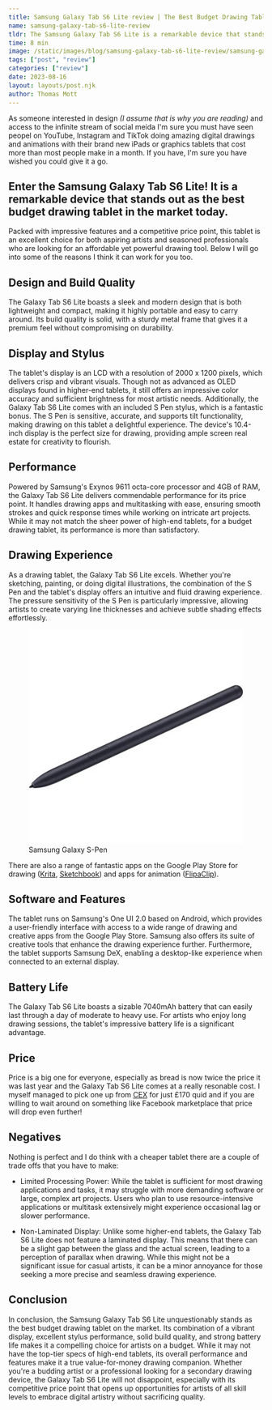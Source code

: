 ```yaml
---
title: Samsung Galaxy Tab S6 Lite review | The Best Budget Drawing Tablet
name: samsung-galaxy-tab-s6-lite-review
tldr: The Samsung Galaxy Tab S6 Lite is a remarkable device that stands out as the best budget drawing tablet in the market today. Packed with impressive features and a competitive price point, this tablet is an excellent choice for both aspiring artists and seasoned professionals who are looking for an affordable yet powerful drawing tool.
time: 8 min
image: /static/images/blog/samsung-galaxy-tab-s6-lite-review/samsung-galaxy-tab-s6-lite-review.webp
tags: ["post", "review"]
categories: ["review"]
date: 2023-08-16
layout: layouts/post.njk
author: Thomas Mott
---
```


As someone interested in design _(I assume that is why you are reading)_ and access to the infinite stream of social meida I'm sure you must have seen peopel on YouTube, Instagram and TikTok doing amazing digital drawings and animations with their brand new iPads or graphics tablets that cost more than most people make in a month. If you have, I'm sure you have wished you could give it a go.

## Enter the Samsung Galaxy Tab S6 Lite! It is a remarkable device that stands out as the best budget drawing tablet in the market today.

Packed with impressive features and a competitive price point, this tablet is an excellent choice for both aspiring artists and seasoned professionals who are looking for an affordable yet powerful drawing tool. Below I will go into some of the reasons I think it can work for you too.

## Design and Build Quality

The Galaxy Tab S6 Lite boasts a sleek and modern design that is both lightweight and compact, making it highly portable and easy to carry around. Its build quality is solid, with a sturdy metal frame that gives it a premium feel without compromising on durability.

## Display and Stylus

The tablet's display is an LCD with a resolution of 2000 x 1200 pixels, which delivers crisp and vibrant visuals. Though not as advanced as OLED displays found in higher-end tablets, it still offers an impressive color accuracy and sufficient brightness for most artistic needs. Additionally, the Galaxy Tab S6 Lite comes with an included S Pen stylus, which is a fantastic bonus. The S Pen is sensitive, accurate, and supports tilt functionality, making drawing on this tablet a delightful experience. The device's 10.4-inch display is the perfect size for drawing, providing ample screen real estate for creativity to flourish.

## Performance

Powered by Samsung's Exynos 9611 octa-core processor and 4GB of RAM, the Galaxy Tab S6 Lite delivers commendable performance for its price point. It handles drawing apps and multitasking with ease, ensuring smooth strokes and quick response times while working on intricate art projects. While it may not match the sheer power of high-end tablets, for a budget drawing tablet, its performance is more than satisfactory.

## Drawing Experience

As a drawing tablet, the Galaxy Tab S6 Lite excels. Whether you're sketching, painting, or doing digital illustrations, the combination of the S Pen and the tablet's display offers an intuitive and fluid drawing experience. The pressure sensitivity of the S Pen is particularly impressive, allowing artists to create varying line thicknesses and achieve subtle shading effects effortlessly.

<figure>
	<img class="case-img " src="/static/images/blog/samsung-galaxy-tab-s6-lite-review/samsung-galaxy-s-pen.webp" alt="samsung galaxy s-pen"  style="height: auto;">
	<figcaption>Samsung Galaxy S-Pen</figcaption>
</figure>

There are also a range of fantastic apps on the Google Play Store for drawing ([Krita](https://play.google.com/store/apps/details?id=org.krita), [Sketchbook](https://play.google.com/store/apps/details?id=com.adsk.sketchbook)) and apps for animation ([FlipaClip](https://play.google.com/store/apps/details?id=com.vblast.flipaclip)).

## Software and Features

The tablet runs on Samsung's One UI 2.0 based on Android, which provides a user-friendly interface with access to a wide range of drawing and creative apps from the Google Play Store. Samsung also offers its suite of creative tools that enhance the drawing experience further. Furthermore, the tablet supports Samsung DeX, enabling a desktop-like experience when connected to an external display.

## Battery Life

The Galaxy Tab S6 Lite boasts a sizable 7040mAh battery that can easily last through a day of moderate to heavy use. For artists who enjoy long drawing sessions, the tablet's impressive battery life is a significant advantage.

## Price

Price is a big one for everyone, especially as bread is now twice the price it was last year and the Galaxy Tab S6 Lite comes at a really resonable cost. I myself managed to pick one up from [CEX](https://uk.webuy.com/) for just £170 quid and if you are willing to wait around on something like Facebook marketplace that price will drop even further!

## Negatives

Nothing is perfect and I do think with a cheaper tablet there are a couple of trade offs that you have to make:

-   Limited Processing Power: While the tablet is sufficient for most drawing applications and tasks, it may struggle with more demanding software or large, complex art projects. Users who plan to use resource-intensive applications or multitask extensively might experience occasional lag or slower performance.

-   Non-Laminated Display: Unlike some higher-end tablets, the Galaxy Tab S6 Lite does not feature a laminated display. This means that there can be a slight gap between the glass and the actual screen, leading to a perception of parallax when drawing. While this might not be a significant issue for casual artists, it can be a minor annoyance for those seeking a more precise and seamless drawing experience.

## Conclusion

In conclusion, the Samsung Galaxy Tab S6 Lite unquestionably stands as the best budget drawing tablet on the market. Its combination of a vibrant display, excellent stylus performance, solid build quality, and strong battery life makes it a compelling choice for artists on a budget. While it may not have the top-tier specs of high-end tablets, its overall performance and features make it a true value-for-money drawing companion. Whether you're a budding artist or a professional looking for a secondary drawing device, the Galaxy Tab S6 Lite will not disappoint, especially with its competitive price point that opens up opportunities for artists of all skill levels to embrace digital artistry without sacrificing quality.
